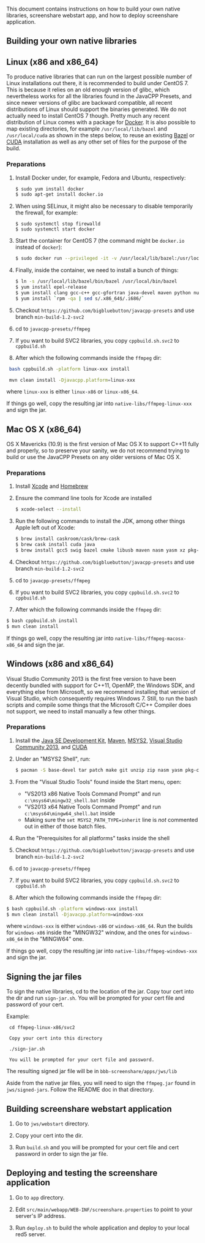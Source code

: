 This document contains instructions on how to build your own native libraries, screenshare webstart app, and how to deploy screenshare application.


Building your own native libraries
----------------------------------

Linux (x86 and x86_64)
----------------------
To produce native libraries that can run on the largest possible number of Linux installations out there, it is recommended to build under CentOS 7. This is because it relies on an old enough version of glibc, which nevertheless works for all the libraries found in the JavaCPP Presets, and since newer versions of glibc are backward compatible, all recent distributions of Linux should support the binaries generated. We do not actually need to install CentOS 7 though. Pretty much any recent distribution of Linux comes with a package for [Docker](https://www.docker.com/). It is also possible to map existing directories, for example `/usr/local/lib/bazel` and `/usr/local/cuda` as shown in the steps below, to reuse an existing [Bazel](http://bazel.io/docs/install.html) or [CUDA](https://developer.nvidia.com/cuda-downloads) installation as well as any other set of files for the purpose of the build.

### Preparations
1. Install Docker under, for example, Fedora and Ubuntu, respectively:

    ```bash
    $ sudo yum install docker
    $ sudo apt-get install docker.io
    ```

2. When using SELinux, it might also be necessary to disable temporarily the firewall, for example:

    ```
    $ sudo systemctl stop firewalld
    $ sudo systemctl start docker
    ```

3. Start the container for CentOS 7 (the command might be `docker.io` instead of `docker`):

    ```bash
    $ sudo docker run --privileged -it -v /usr/local/lib/bazel:/usr/local/lib/bazel -v /usr/local/cuda:/usr/local/cuda centos:7 /bin/bash
    ```

4. Finally, inside the container, we need to install a bunch of things:

    ```bash
    $ ln -s /usr/local/lib/bazel/bin/bazel /usr/local/bin/bazel
    $ yum install epel-release
    $ yum install clang gcc-c++ gcc-gfortran java-devel maven python numpy swig git file which wget unzip tar bzip2 gzip xz patch make cmake3 perl nasm yasm alsa-lib-devel freeglut-devel gtk2-devel libusb-devel libusb1-devel zlib-devel
    $ yum install `rpm -qa | sed s/.x86_64$/.i686/`
    ```

5. Checkout `https://github.com/bigbluebutton/javacpp-presets` and use branch `min-build-1.2-svc2`

6. cd to `javacpp-presets/ffmpeg`

7. If you want to build SVC2 libraries, you copy `cppbuild.sh.svc2` to `cppbuild.sh`

8. After which the following commands inside the `ffmpeg` dir:

```bash
 bash cppbuild.sh -platform linux-xxx install

 mvn clean install -Djavacpp.platform=linux-xxx
```

where `linux-xxx` is either `linux-x86` or `linux-x86_64`.

If things go well, copy the resulting jar into `native-libs/ffmpeg-linux-xxx` and sign the jar.


Mac OS X (x86_64)
-----------------
OS X Mavericks (10.9) is the first version of Mac OS X to support C++11 fully and properly, so to preserve your sanity, we do not recommend trying to build or use the JavaCPP Presets on any older versions of Mac OS X.

### Preparations
1. Install [Xcode](https://developer.apple.com/xcode/) and [Homebrew](http://brew.sh/)
2. Ensure the command line tools for Xcode are installed

    ```bash
    $ xcode-select --install
    ```
3. Run the following commands to install the JDK, among other things Apple left out of Xcode:

    ```bash
    $ brew install caskroom/cask/brew-cask
    $ brew cask install cuda java
    $ brew install gcc5 swig bazel cmake libusb maven nasm yasm xz pkg-config
    ```

4. Checkout `https://github.com/bigbluebutton/javacpp-presets` and use branch `min-build-1.2-svc2`

5. cd to `javacpp-presets/ffmpeg`

6. If you want to build SVC2 libraries, you copy `cppbuild.sh.svc2` to `cppbuild.sh`

7. After which the following commands inside the `ffmpeg` dir:

```bash
$ bash cppbuild.sh install
$ mvn clean install
```


If things go well, copy the resulting jar into `native-libs/ffmpeg-macosx-x86_64` and sign the jar.


Windows (x86 and x86_64)
------------------------
Visual Studio Community 2013 is the first free version to have been decently bundled with support for C++11, OpenMP, the Windows SDK, and everything else from Microsoft, so we recommend installing that version of Visual Studio, which consequently requires Windows 7. Still, to run the bash scripts and compile some things that the Microsoft C/C++ Compiler does not support, we need to install manually a few other things.

### Preparations
1. Install the [Java SE Development Kit](http://www.oracle.com/technetwork/java/javase/downloads/), [Maven](https://maven.apache.org/download.cgi), [MSYS2](https://msys2.github.io/), [Visual Studio Community 2013](https://www.visualstudio.com/en-us/news/vs2013-community-vs.aspx), and [CUDA](https://developer.nvidia.com/cuda-downloads)
2. Under an "MSYS2 Shell", run:

    ```bash
    $ pacman -S base-devel tar patch make git unzip zip nasm yasm pkg-config mingw-w64-x86_64-cmake mingw-w64-x86_64-gcc mingw-w64-i686-gcc mingw-w64-x86_64-gcc-fortran mingw-w64-i686-gcc-fortran mingw-w64-x86_64-libwinpthread-git mingw-w64-i686-libwinpthread-git
    ```

3. From the "Visual Studio Tools" found inside the Start menu, open:
    - "VS2013 x86 Native Tools Command Prompt" and run `c:\msys64\mingw32_shell.bat` inside
    - "VS2013 x64 Native Tools Command Prompt" and run `c:\msys64\mingw64_shell.bat` inside
    - Making sure the `set MSYS2_PATH_TYPE=inherit` line is *not* commented out in either of those batch files.

4. Run the "Prerequisites for all platforms" tasks inside the shell

5. Checkout `https://github.com/bigbluebutton/javacpp-presets` and use branch `min-build-1.2-svc2`

6. cd to `javacpp-presets/ffmpeg`

7. If you want to build SVC2 libraries, you copy `cppbuild.sh.svc2` to `cppbuild.sh`

8. After which the following commands inside the `ffmpeg` dir:

```bash
$ bash cppbuild.sh -platform windows-xxx install
$ mvn clean install -Djavacpp.platform=windows-xxx
```
where `windows-xxx` is either `windows-x86` or `windows-x86_64`. Run the builds for `windows-x86` inside the "MINGW32" window, and the ones for `windows-x86_64` in the "MINGW64" one.

If things go well, copy the resulting jar into `native-libs/ffmpeg-windows-xxx` and sign the jar.


Signing the jar files
---------------------

To sign the native libraries, cd to the location of the jar. Copy tour cert into the dir and run `sign-jar.sh`. You will be prompted for
your cert file and password of your cert.

Example:

```
 cd ffmpeg-linux-x86/svc2

 Copy your cert into this directory

 ./sign-jar.sh

 You will be prompted for your cert file and password.

```

The resulting signed jar file will be in `bbb-screenshare/apps/jws/lib`

Aside from the native jar files, you will need to sign the `ffmpeg.jar` found in `jws/signed-jars`. Follow the README doc in that directory.


Building screenshare webstart application
-----------------------------------------

1. Go to `jws/webstart` directory. 

2. Copy your cert into the dir.

3. Run `build.sh` and you will be prompted for your cert file and cert password in order to sign the jar file.


Deploying and testing the screenshare application
-------------------------------------------------

1. Go to `app` directory.

2. Edit `src/main/webapp/WEB-INF/screenshare.properties` to point to your server's IP address.

3. Run `deploy.sh` to build the whole application and deploy to your local red5 server.



